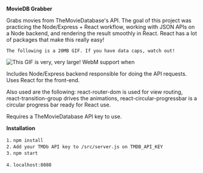 **MovieDB Grabber**

Grabs movies from TheMovieDatabase's API.
The goal of this project was practicing the Node/Express + React workflow, working with JSON APIs on a Node backend, and rendering the result smoothly in React. React has a lot of packages that make this really easy! 

``The following is a 20MB GIF. If you have data caps, watch out!``

![This GIF is very, very large! WebM support when](https://github.com/pgsil/moviedb-grabber/raw/master/README_GIF.gif)

Includes Node/Express backend responsible for doing the API requests.
Uses React for the front-end.

Also used are the following: react-router-dom is used for view routing, react-transition-group drives the animations, react-circular-progressbar is a circular progress bar ready for React use.

Requires a TheMovieDatabase API key to use.

**Installation**

``1.``
```npm install```  
``2.``
```Add your TMDb API key to /src/server.js on TMDB_API_KEY```  
``3.``
```npm start```  

``4.``
```localhost:8080```
